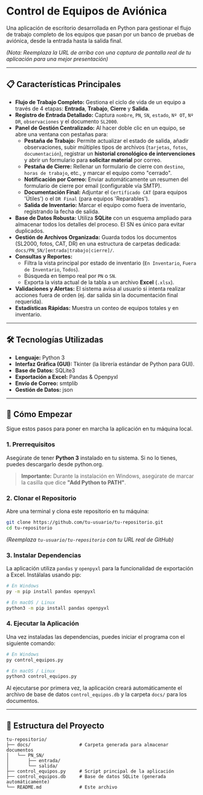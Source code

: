 # Control de Equipos de Aviónica

Una aplicación de escritorio desarrollada en Python para gestionar el flujo de trabajo completo de los equipos que pasan por un banco de pruebas de aviónica, desde la entrada hasta la salida final.

 
*(Nota: Reemplaza la URL de arriba con una captura de pantalla real de tu aplicación para una mejor presentación)*

---

## 📋 Características Principales
*   **Flujo de Trabajo Completo:** Gestiona el ciclo de vida de un equipo a través de 4 etapas: **Entrada**, **Trabajo**, **Cierre** y **Salida**.
*   **Registro de Entrada Detallado:** Captura `nombre`, `PN`, `SN`, `estado`, `Nº OT`, `Nº DR`, `observaciones` y el documento `SL2000`.
*   **Panel de Gestión Centralizado:** Al hacer doble clic en un equipo, se abre una ventana con pestañas para:
    *   **Pestaña de Trabajo:** Permite actualizar el estado de salida, añadir observaciones, subir múltiples tipos de archivos (`tarjetas`, `fotos`, `documentación`), registrar un **historial cronológico de intervenciones** y abrir un formulario para **solicitar material** por correo.
    *   **Pestaña de Cierre:** Rellenar un formulario de cierre con `destino`, `horas de trabajo`, etc., y marcar el equipo como "cerrado".
    *   **Notificación por Correo:** Enviar automáticamente un resumen del formulario de cierre por email (configurable vía SMTP).
    *   **Documentación Final:** Adjuntar el `Certificado CAT` (para equipos 'Útiles') o el `DR Final` (para equipos 'Reparables').
    *   **Salida de Inventario:** Marcar el equipo como fuera de inventario, registrando la fecha de salida.
*   **Base de Datos Robusta:** Utiliza **SQLite** con un esquema ampliado para almacenar todos los detalles del proceso. El SN es único para evitar duplicados.
*   **Gestión de Archivos Organizada:** Guarda todos los documentos (SL2000, fotos, CAT, DR) en una estructura de carpetas dedicada: `docs/PN_SN/[entrada|trabajo|cierre]/`.
*   **Consultas y Reportes:**
    *   Filtra la vista principal por estado de inventario (`En Inventario`, `Fuera de Inventario`, `Todos`).
    *   Búsqueda en tiempo real por `PN` o `SN`.
    *   Exporta la vista actual de la tabla a un archivo **Excel** (`.xlsx`).
*   **Validaciones y Alertas:** El sistema avisa al usuario si intenta realizar acciones fuera de orden (ej. dar salida sin la documentación final requerida).
*   **Estadísticas Rápidas:** Muestra un conteo de equipos totales y en inventario.

---

## 🛠️ Tecnologías Utilizadas

*   **Lenguaje:** Python 3
*   **Interfaz Gráfica (GUI):** Tkinter (la librería estándar de Python para GUI).
*   **Base de Datos:** SQLite3
*   **Exportación a Excel:** Pandas & Openpyxl
*   **Envío de Correo:** smtplib
*   **Gestión de Datos:** json

---

## 🚀 Cómo Empezar

Sigue estos pasos para poner en marcha la aplicación en tu máquina local.

### 1. Prerrequisitos

Asegúrate de tener **Python 3** instalado en tu sistema. Si no lo tienes, puedes descargarlo desde python.org.

> **Importante:** Durante la instalación en Windows, asegúrate de marcar la casilla que dice **"Add Python to PATH"**.

### 2. Clonar el Repositorio

Abre una terminal y clona este repositorio en tu máquina:

```bash
git clone https://github.com/tu-usuario/tu-repositorio.git
cd tu-repositorio
```
*(Reemplaza `tu-usuario/tu-repositorio` con tu URL real de GitHub)*

### 3. Instalar Dependencias

La aplicación utiliza `pandas` y `openpyxl` para la funcionalidad de exportación a Excel. Instálalas usando pip:

```bash
# En Windows
py -m pip install pandas openpyxl

# En macOS / Linux
python3 -m pip install pandas openpyxl
```

### 4. Ejecutar la Aplicación

Una vez instaladas las dependencias, puedes iniciar el programa con el siguiente comando:

```bash
# En Windows
py control_equipos.py

# En macOS / Linux
python3 control_equipos.py
```

Al ejecutarse por primera vez, la aplicación creará automáticamente el archivo de base de datos `control_equipos.db` y la carpeta `docs/` para los documentos.

---

## 📂 Estructura del Proyecto

```
tu-repositorio/
├── docs/                  # Carpeta generada para almacenar documentos
│   └── PN_SN/
│       ├── entrada/
│       └── salida/
├── control_equipos.py     # Script principal de la aplicación
├── control_equipos.db     # Base de datos SQLite (generada automáticamente)
└── README.md              # Este archivo
```